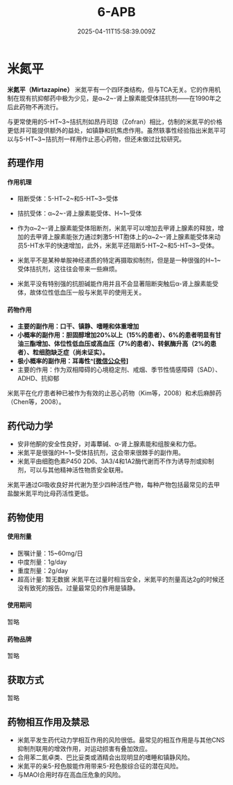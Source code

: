 ﻿---
title: 6-APB
description: 
published: true
date: 2025-04-11T15:58:39.009Z
tags: 
editor: markdown
dateCreated: 2025-04-11T15:58:34.573Z
---

# 米氮平
**米氮平（Mirtazapine）** 米氮平有一个四环类结构，但与TCA无关。它的作用机制在现有抗抑郁药中极为少见，是α~2~-肾上腺素能受体拮抗剂——在1990年之后此药物不再流行。

与更常使用的5-HT~3~拮抗剂如昂丹司琼（Zofran）相比，仿制的米氮平的价格更低并可能提供额外的益处，如镇静和抗焦虑作用。虽然轶事性经验指出米氮平可以与5-HT~3~拮抗剂一样用作止恶心药物，但还未做过比较研究。
## 药理作用
#### 作用机理
- 阻断受体：5-HT~2~和5-HT~3~受体
- 拮抗受体：α~2~-肾上腺素能受体、H~1~受体
　
- 作为α~2~-肾上腺素能受体阻断剂，米氮平可以增加去甲肾上腺素的释放，增加的去甲肾上腺素能张力通过刺激5-HT胞体上的α~2~-肾上腺素能受体来动员5-HT水平的快速增加，此外，米氮平还阻断5-HT~2~和5-HT~3~受体。
 
- 米氮平不是某种单胺神经递质的特定再摄取抑制剂，但是是一种很强的H~1~受体拮抗剂，这往往会带来一些麻烦。
 
- 米氮平没有特别强的抗胆碱能作用并且不会显著阻断突触后α-肾上腺素能受体，故体位性低血压一般与米氮平的使用无关。
#### 药物作用
- **主要的副作用：口干、镇静、嗜睡和体重增加**
- **小概率的副作用：胆固醇增加20%以上（15%的患者）、6%的患者明显有甘油三酯增加、体位性低血压或高血压（7%的患者）、转氨酶升高（2%的患者）、粒细胞缺乏症（尚未证实）。**
- **极小概率的副作用：耳毒性^[[微信公众号](https://mp.weixin.qq.com/s/ostVakntDQCyyKBB_Vri8g)]**
- 主要的作用：作为双相障碍的心境稳定剂、戒烟、季节性情感障碍（SAD）、ADHD、抗抑郁

米氮平在化疗患者种已被作为有效的止恶心药物（Kim等，2008）和术后麻醉药（Chen等，2008）。
## 药代动力学
- 安非他酮的安全性良好，对毒蕈碱、α-肾上腺素能和组胺亲和力低。
- 米氮平是很强的H~1~受体拮抗剂，这会带来很棘手的副作用。
- 米氮平由细胞色素P450 2D6、3A3/4和1A2酶代谢而不作为诱导剂或抑制剂，可以与其他精神活性物质安全联用。

米氮平通过GI吸收良好并代谢为至少四种活性产物，每种产物包括最常见的去甲盐酸米氮平均比母药活性更低。

## 药物使用
#### 使用剂量
 - 医嘱计量：15~60mg/日
 - 中度剂量：1g/day
 - 重度剂量：2g/day
 - 超高计量: 暂无数据
 米氮平在过量时相当安全，米氮平的剂量高达2g的时候还没有致死的报告。过量最常见的作用是镇静。
#### 使用期间
 暂略
#### 药物品牌
暂略
  
## 获取方式
暂略

## 药物相互作用及禁忌
- 米氮平发生药代动力学相互作用的风险很低。最常见的相互作用是与其他CNS抑制剂联用的增效作用，对运动损害有叠加效应。
- 合用苯二氮卓类、巴比妥类或酒精会出现明显的嗜睡和镇静风险。
- 米氮平的亲5-羟色胺能作用带来5-羟色胺综合征的潜在风险。
- 与MAOI合用时存在高血压危象的风险。

